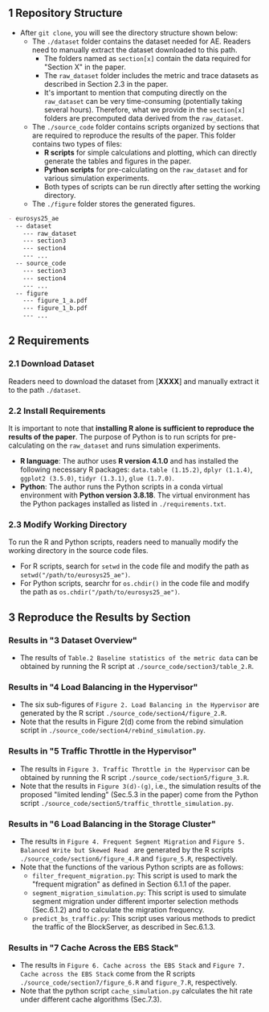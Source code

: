 ## 1 Repository Structure

- After `git clone`, you will see the directory structure shown below:
  - The `./dataset` folder contains the dataset needed for AE. Readers need to manually extract the dataset downloaded to this path. 
    - The folders named as `section[x]` contain the data required for "Section X" in the paper. 
    - The `raw_dataset` folder includes the metric and trace datasets as described in Section 2.3 in the paper. 
    - It's important to mention that computing directly on the `raw_dataset` can be very time-consuming (potentially taking several hours). Therefore, what we provide in the `section[x]` folders are precomputed data derived from the `raw_dataset`. 
  - The `./source_code` folder contains scripts organized by sections that are required to reproduce the results of the paper. This folder contains two types of files:
    - **R scripts** for simple calculations and plotting, which can directly generate the tables and figures in the paper. 
    - **Python scripts** for pre-calculating on the `raw_dataset` and for various simulation experiments. 
    - Both types of scripts can be run directly after setting the working directory.
  - The `./figure` folder stores the generated figures.

```markdown
- eurosys25_ae
  -- dataset
    --- raw_dataset
    --- section3
    --- section4
    --- ...
  -- source_code
    --- section3
    --- section4
    --- ...
  -- figure
    --- figure_1_a.pdf
    --- figure_1_b.pdf
    --- ...
```

## 2 Requirements

### 2.1 Download Dataset

Readers need to download the dataset from [**XXXX**] and manually extract it to the path `./dataset`.

### 2.2 Install Requirements

It is important to note that **installing R alone is sufficient to reproduce the results of the paper**. The purpose of Python is to run scripts for pre-calculating on the `raw_dataset` and runs simulation experiments.

- **R language**: The author uses **R version 4.1.0** and has installed the following necessary R packages: `data.table (1.15.2)`, `dplyr (1.1.4)`, `ggplot2 (3.5.0)`, `tidyr (1.3.1)`, `glue (1.7.0)`.
- **Python**: The author runs the Python scripts in a conda virtual environment with **Python version 3.8.18**. The virtual environment has the Python packages installed as listed in `./requirements.txt`.

### 2.3 Modify Working Directory

To run the R and Python scripts, readers need to manually modify the working directory in the source code files. 

- For R scripts, search for `setwd` in the code file and modify the path as `setwd("/path/to/eurosys25_ae")`.
- For Python scripts, searchr for `os.chdir()` in the code file and modify the path as `os.chdir("/path/to/eurosys25_ae")`.

## 3 Reproduce the Results by Section

### Results in "3 Dataset Overview"

- The results of `Table.2 Baseline statistics of the metric data` can be obtained by running the R script at `./source_code/section3/table_2.R`.

### Results in "4 Load Balancing in the Hypervisor"

- The six sub-figures of `Figure 2. Load Balancing in the Hypervisor` are generated by the R script `./source_code/section4/figure_2.R`.
- Note that the results in Figure 2(d) come from the rebind simulation script in `./source_code/section4/rebind_simulation.py`.

### Results in "5 Traffic Throttle in the Hypervisor"

- The results in `Figure 3. Traffic Throttle in the Hypervisor` can be obtained by running the R script `./source_code/section5/figure_3.R`.
- Note that the results in `Figure 3(d)-(g)`, i.e., the simulation results of the proposed "limited lending" (Sec.5.3 in the paper) come from the Python script `./source_code/section5/traffic_throttle_simulation.py`.

### Results in "6 Load Balancing in the Storage Cluster"

- The results in `Figure 4. Frequent Segment Migration` and `Figure 5. Balanced Write but Skewed Read ` are generated by the R scripts `./source_code/section6/figure_4.R` and `figure_5.R`, respectively.
- Note that the functions of the various Python scripts are as follows:
  - `filter_frequent_migration.py`: This script is used to mark the "frequent migration" as defined in Section 6.1.1 of the paper.
  - `segment_migration_simulation.py`: This script is used to simulate segment migration under different importer selection methods (Sec.6.1.2) and to calculate the migration frequency.
  - `predict_bs_traffic.py`: This script uses various methods to predict the traffic of the BlockServer, as described in Sec.6.1.3.

### Results in "7 Cache Across the EBS Stack"

- The results in `Figure 6. Cache across the EBS Stack` and `Figure 7. Cache across the EBS Stack` come from the R scripts `./source_code/section7/figure_6.R` and `figure_7.R`, respectively.
- Note that the python script `cache_simulation.py` calculates the hit rate under different cache algorithms (Sec.7.3).